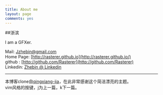 ```yaml
---
title: About me
layout: page
comments: yes
---
```

  
##浙滨

I am a GFXer.  

Mail: [Jzhebin@gmail.com](mailto:jzhebin@gmail.com)  
Home Page: [http://rasterer.github.io](http://rasterer.github.io/)  
github : [http://github.com/Rasterer](http://github.com/Rasterer)  
Linkedin: [Zhebin @ Linkedin](https://www.linkedin.com/pub/zhebin-jin/99/587/a48)

----

本博客clone自[qingxiang-jia](https://github.com/qingxiang-jia/qingxiang-jia.github.io)，在此非常感谢这个简洁漂亮的主题。  
vim风格的按键，j为上一篇，k下一篇。  
